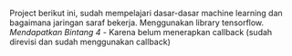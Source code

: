 Project berikut ini, sudah mempelajari dasar-dasar machine learning dan bagaimana jaringan saraf bekerja. Menggunakan library tensorflow.
*Mendapatkan Bintang 4* - Karena belum menerapkan callback (sudah direvisi dan sudah menggunakan callback)